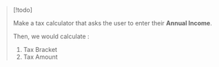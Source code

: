 


> [!todo] 
>  
>  Make a tax calculator that asks the user to enter their **Annual Income**.
>  
>  Then, we would calculate :
>  
>  1. Tax Bracket
>  2. Tax Amount



